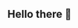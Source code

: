 ## Hello there 👋

<!--
**JaedynW/JaedynW** is a ✨ _special_ ✨ repository because its `README.md` (this file) appears on your GitHub profile.

Here are some ideas to get you started:

- 🔭 I’m currently working on my Computer Science degree from NMSU
- 🌱 I’m currently learning Software Development
- 👯 I’m looking to collaborate on an education app
- 🤔 I’m looking for help with my education app
- 📫 How to reach me: email me at jaedynwhitfield@gmail.com
-->

